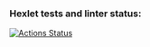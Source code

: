 ### Hexlet tests and linter status:
[![Actions Status](https://github.com/OnishchenkoIvan/frontend-project-lvl2/workflows/hexlet-check/badge.svg)](https://github.com/OnishchenkoIvan/frontend-project-lvl2/actions)